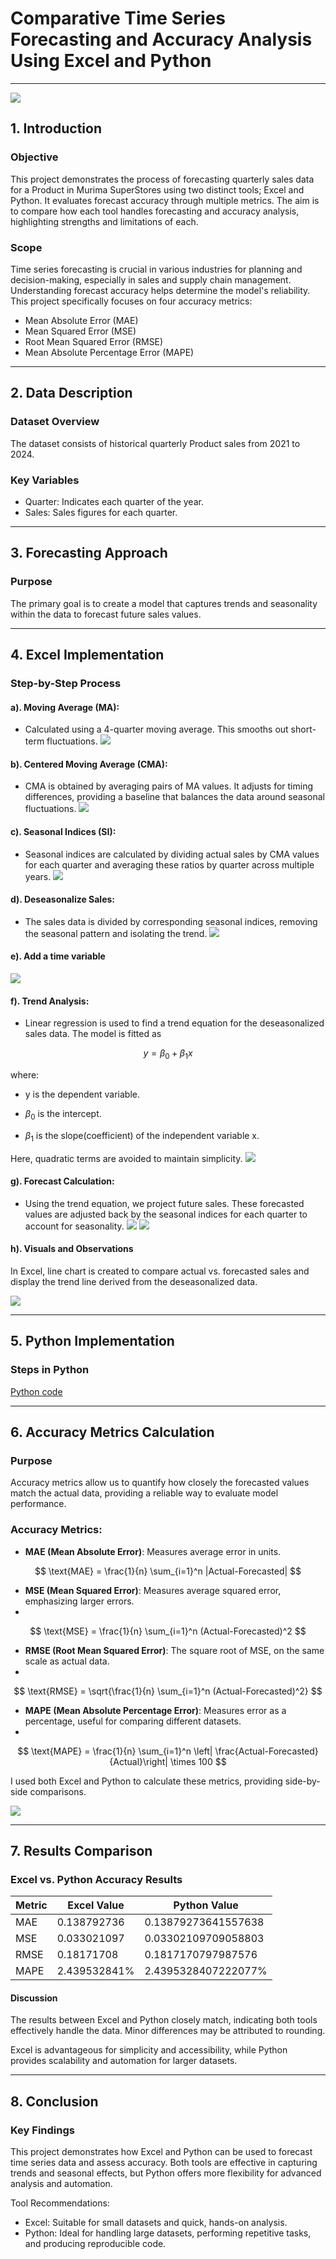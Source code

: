 # Comparative Time Series Forecasting and Accuracy Analysis Using Excel and Python
-------
![](https://github.com/RaphaelItotia/Comparative-Time-Series-Forecasting/blob/main/assets/Product_Head.png)
## 1. Introduction
### Objective

This project demonstrates the process of forecasting quarterly sales data for a Product in Murima SuperStores using two distinct tools; Excel and Python. It evaluates forecast accuracy through multiple metrics. The aim is to compare how each tool handles forecasting and accuracy analysis, highlighting strengths and limitations of each.

### Scope

Time series forecasting is crucial in various industries for planning and decision-making, especially in sales and supply chain management. Understanding forecast accuracy helps determine the model's reliability. This project specifically focuses on four accuracy metrics:
- Mean Absolute Error (MAE)
- Mean Squared Error (MSE)
- Root Mean Squared Error (RMSE)
- Mean Absolute Percentage Error (MAPE)
  
---
## 2. Data Description
### Dataset Overview
The dataset consists of historical quarterly Product sales from 2021 to 2024.
### Key Variables
- Quarter: Indicates each quarter of the year.
- Sales: Sales figures for each quarter.
---
## 3. Forecasting Approach
### Purpose

The primary goal is to create a model that captures trends and seasonality within the data to forecast future sales values. 

---
## 4. Excel Implementation
### Step-by-Step Process
#### a). Moving Average (MA):
- Calculated using a 4-quarter moving average. This smooths out short-term fluctuations.
![](https://github.com/RaphaelItotia/Comparative-Time-Series-Forecasting/blob/main/assets/MA4.PNG)

#### b). Centered Moving Average (CMA):
- CMA is obtained by averaging pairs of MA values. It adjusts for timing differences, providing a baseline that balances the data around seasonal fluctuations.
![](https://github.com/RaphaelItotia/Comparative-Time-Series-Forecasting/blob/main/assets/CMA.PNG)
    
#### c). Seasonal Indices (SI):
- Seasonal indices are calculated by dividing actual sales by CMA values for each quarter and averaging these ratios by quarter across multiple years.
![](https://github.com/RaphaelItotia/Comparative-Time-Series-Forecasting/blob/main/assets/SI.PNG)
    
#### d). Deseasonalize Sales:
- The sales data is divided by corresponding seasonal indices, removing the seasonal pattern and isolating the trend.
![](https://github.com/RaphaelItotia/Comparative-Time-Series-Forecasting/blob/main/assets/Deseasonalize.PNG)

#### e). Add a time variable
![](https://github.com/RaphaelItotia/Comparative-Time-Series-Forecasting/blob/main/assets/Add_time.PNG)

#### f). Trend Analysis:

- Linear regression is used to find a trend equation for the deseasonalized sales data. The model is fitted as
  
$$ y = \beta_0 + \beta_1 x $$

where: 
- y is the dependent variable.
  
- $\beta_0$ is the intercept.
  
- $\beta_1$  is the slope(coefficient) of the independent variable x.
  
Here, quadratic terms are avoided to maintain simplicity.
![](https://github.com/RaphaelItotia/Comparative-Time-Series-Forecasting/blob/main/assets/Trend.PNG)
    
#### g). Forecast Calculation:

- Using the trend equation, we project future sales. These forecasted values are adjusted back by the seasonal indices for each quarter to account for seasonality.
![](https://github.com/RaphaelItotia/Comparative-Time-Series-Forecasting/blob/main/assets/Forecast.PNG)
![](https://github.com/RaphaelItotia/Comparative-Time-Series-Forecasting/blob/main/assets/Prediction.PNG)

#### h). Visuals and Observations

In Excel, line chart is created to compare actual vs. forecasted sales and display the trend line derived from the deseasonalized data.

![](https://github.com/RaphaelItotia/Comparative-Time-Series-Forecasting/blob/main/assets/Visualize.PNG)

---
## 5. Python Implementation
### Steps in Python

[Python code](https://github.com/RaphaelItotia/Comparative-Time-Series-Forecasting/blob/main/assets/Product_sales.ipynb)

---
## 6. Accuracy Metrics Calculation
### Purpose

Accuracy metrics allow us to quantify how closely the forecasted values match the actual data, providing a reliable way to evaluate model performance.

### Accuracy Metrics:
- **MAE (Mean Absolute Error)**: Measures average error in units.
  
$$ \text{MAE} = \frac{1}{n} \sum_{i=1}^n |Actual-Forecasted| $$
- **MSE (Mean Squared Error)**: Measures average squared error, emphasizing larger errors.
- 
$$ \text{MSE} = \frac{1}{n} \sum_{i=1}^n (Actual-Forecasted)^2 $$
- **RMSE (Root Mean Squared Error)**: The square root of MSE, on the same scale as actual data.
- 
$$ \text{RMSE} = \sqrt{\frac{1}{n} \sum_{i=1}^n (Actual-Forecasted)^2} $$
- **MAPE (Mean Absolute Percentage Error)**: Measures error as a percentage, useful for comparing different datasets.
- 
$$ \text{MAPE} = \frac{1}{n} \sum_{i=1}^n \left| \frac{Actual-Forecasted}{Actual}\right| \times 100 $$

I used both Excel and Python to calculate these metrics, providing side-by-side comparisons.

![](assets/Accuracy.PNG)

---
## 7. Results Comparison
### Excel vs. Python Accuracy Results

|Metric	| Excel Value	| Python Value|
|-----|------|------|
|MAE	|0.138792736	|0.13879273641557638|
|MSE	|0.033021097	|0.03302109709058803|
|RMSE	|0.18171708	|0.1817170797987576|
|MAPE	|2.439532841%	|2.4395328407222077%|

#### Discussion

The results between Excel and Python closely match, indicating both tools effectively handle the data. Minor differences may be attributed to rounding. 

Excel is advantageous for simplicity and accessibility, while Python provides scalability and automation for larger datasets.

---
## 8. Conclusion
### Key Findings
This project demonstrates how Excel and Python can be used to forecast time series data and assess accuracy. Both tools are effective in capturing trends and seasonal effects, but Python offers more flexibility for advanced analysis and automation.

Tool Recommendations:
- Excel: Suitable for small datasets and quick, hands-on analysis.
- Python: Ideal for handling large datasets, performing repetitive tasks, and producing reproducible code.
